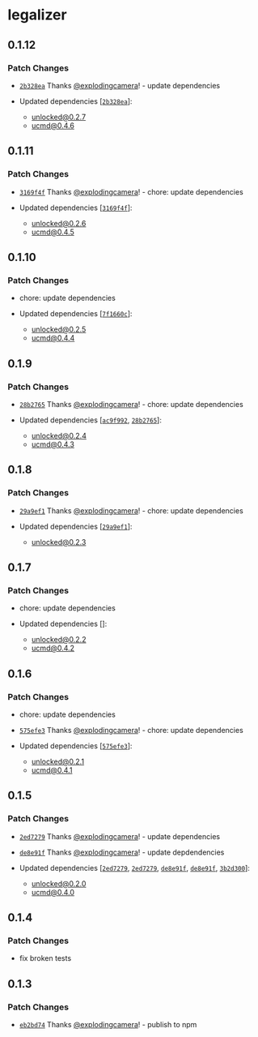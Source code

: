 # legalizer

## 0.1.12

### Patch Changes

- [`2b328ea`](https://github.com/explodingcamera/esm/commit/2b328eacef3fe12dcce1587d4f7f3dce14f26764) Thanks [@explodingcamera](https://github.com/explodingcamera)! - update dependencies

- Updated dependencies [[`2b328ea`](https://github.com/explodingcamera/esm/commit/2b328eacef3fe12dcce1587d4f7f3dce14f26764)]:
  - unlocked@0.2.7
  - ucmd@0.4.6

## 0.1.11

### Patch Changes

- [`3169f4f`](https://github.com/explodingcamera/esm/commit/3169f4f5924f4e870bf25910ab2e9c79fd718057) Thanks [@explodingcamera](https://github.com/explodingcamera)! - chore: update dependencies

- Updated dependencies [[`3169f4f`](https://github.com/explodingcamera/esm/commit/3169f4f5924f4e870bf25910ab2e9c79fd718057)]:
  - unlocked@0.2.6
  - ucmd@0.4.5

## 0.1.10

### Patch Changes

- chore: update dependencies

- Updated dependencies [[`7f1660c`](https://github.com/explodingcamera/esm/commit/7f1660c88677547d9eafb8ab30ff9032a75b42be)]:
  - unlocked@0.2.5
  - ucmd@0.4.4

## 0.1.9

### Patch Changes

- [`28b2765`](https://github.com/explodingcamera/esm/commit/28b276523ad007ab9ae0402a7d5d5b7360f1d7ed) Thanks [@explodingcamera](https://github.com/explodingcamera)! - chore: update dependencies

- Updated dependencies [[`ac9f992`](https://github.com/explodingcamera/esm/commit/ac9f992ea5b540beddaea7feb002a76ccaccb29d), [`28b2765`](https://github.com/explodingcamera/esm/commit/28b276523ad007ab9ae0402a7d5d5b7360f1d7ed)]:
  - unlocked@0.2.4
  - ucmd@0.4.3

## 0.1.8

### Patch Changes

- [`29a9ef1`](https://github.com/explodingcamera/esm/commit/29a9ef118db1f1184f4f599b2806e25b1c41187b) Thanks [@explodingcamera](https://github.com/explodingcamera)! - chore: update dependencies

- Updated dependencies [[`29a9ef1`](https://github.com/explodingcamera/esm/commit/29a9ef118db1f1184f4f599b2806e25b1c41187b)]:
  - unlocked@0.2.3

## 0.1.7

### Patch Changes

- chore: update dependencies

- Updated dependencies []:
  - unlocked@0.2.2
  - ucmd@0.4.2

## 0.1.6

### Patch Changes

- chore: update dependencies

- [`575efe3`](https://github.com/explodingcamera/esm/commit/575efe385756abd44408d83535c27c99ff7efea2) Thanks [@explodingcamera](https://github.com/explodingcamera)! - chore: update dependencies

- Updated dependencies [[`575efe3`](https://github.com/explodingcamera/esm/commit/575efe385756abd44408d83535c27c99ff7efea2)]:
  - unlocked@0.2.1
  - ucmd@0.4.1

## 0.1.5

### Patch Changes

- [`2ed7279`](https://github.com/explodingcamera/esm/commit/2ed72792bf13fa4b712fb477208ebb7d061a1e8f) Thanks [@explodingcamera](https://github.com/explodingcamera)! - update dependencies

- [`de8e91f`](https://github.com/explodingcamera/esm/commit/de8e91f4f1052fbd6bf4f82b3c8010195b98a7b1) Thanks [@explodingcamera](https://github.com/explodingcamera)! - update depdendencies

- Updated dependencies [[`2ed7279`](https://github.com/explodingcamera/esm/commit/2ed72792bf13fa4b712fb477208ebb7d061a1e8f), [`2ed7279`](https://github.com/explodingcamera/esm/commit/2ed72792bf13fa4b712fb477208ebb7d061a1e8f), [`de8e91f`](https://github.com/explodingcamera/esm/commit/de8e91f4f1052fbd6bf4f82b3c8010195b98a7b1), [`de8e91f`](https://github.com/explodingcamera/esm/commit/de8e91f4f1052fbd6bf4f82b3c8010195b98a7b1), [`3b2d300`](https://github.com/explodingcamera/esm/commit/3b2d30075f8f88d76a0a4668d9c2dda0f32c2751)]:
  - unlocked@0.2.0
  - ucmd@0.4.0

## 0.1.4

### Patch Changes

- fix broken tests

## 0.1.3

### Patch Changes

- [`eb2bd74`](https://github.com/explodingcamera/esm/commit/eb2bd74d7150d4bda09779d9e47bb230c34056fc) Thanks [@explodingcamera](https://github.com/explodingcamera)! - publish to npm
